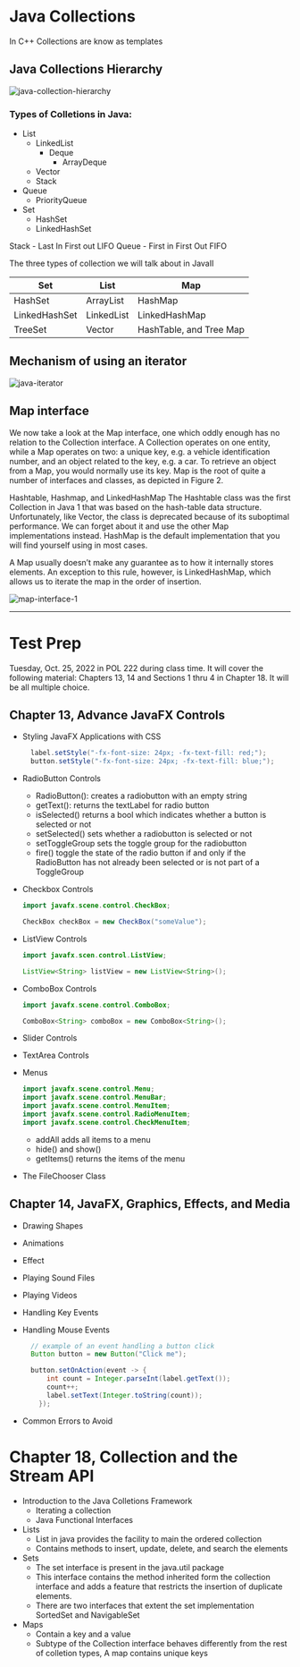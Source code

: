 # Java Collections

In C++ Collections are know as templates

## Java Collections Hierarchy

![java-collection-hierarchy](https://user-images.githubusercontent.com/61941978/195114400-945500da-83f4-4bb3-9297-c208060e9528.png)

### Types of Colletions in Java:

- List
  - LinkedList
    - Deque
      - ArrayDeque
  - Vector
  - Stack
- Queue
  - PriorityQueue
- Set
  - HashSet
  - LinkedHashSet

Stack - Last In First out LIFO
Queue - First in First Out FIFO

The three types of collection we will talk about in JavaII

| Set           | List       | Map                     |
| ------------- | ---------- | ----------------------- |
| HashSet       | ArrayList  | HashMap                 |
| LinkedHashSet | LinkedList | LinkedHashMap           |
| TreeSet       | Vector     | HashTable, and Tree Map |

## Mechanism of using an iterator

![java-iterator](https://user-images.githubusercontent.com/61941978/195114467-039c1a68-a2da-4191-96e2-26fb15f78aed.png)

## Map interface

We now take a look at the Map interface, one which oddly enough has no relation to the Collection interface. A Collection operates on one entity, while a Map operates on two: a unique key, e.g. a vehicle identification number, and an object related to the key, e.g. a car. To retrieve an object from a Map, you would normally use its key. Map is the root of quite a number of interfaces and classes, as depicted in Figure 2.

Hashtable, Hashmap, and LinkedHashMap
The Hashtable class was the first Collection in Java 1 that was based on the hash-table data structure. Unfortunately, like Vector, the class is deprecated because of its suboptimal performance. We can forget about it and use the other Map implementations instead. HashMap is the default implementation that you will find yourself using in most cases.

A Map usually doesn’t make any guarantee as to how it internally stores elements. An exception to this rule, however, is LinkedHashMap, which allows us to iterate the map in the order of insertion.

![map-interface-1](https://user-images.githubusercontent.com/61941978/196856560-8bdec379-34a3-4eb8-82ab-966e776bc351.png)

---

# Test Prep

Tuesday, Oct. 25, 2022 in POL 222 during class time. It will cover the following material: Chapters 13, 14 and Sections 1 thru 4 in Chapter 18. It will be all multiple choice.

## Chapter 13, Advance JavaFX Controls

- Styling JavaFX Applications with CSS
  ```java
    label.setStyle("-fx-font-size: 24px; -fx-text-fill: red;");
    button.setStyle("-fx-font-size: 24px; -fx-text-fill: blue;");
  ```
- RadioButton Controls
  - RadioButton(): creates a radiobutton with an empty string
  - getText(): returns the textLabel for radio button
  - isSelected() returns a bool which indicates whether a button is selected or not
  - setSelected() sets whether a radiobutton is selected or not
  - setToggleGroup sets the toggle group for the radiobutton
  - fire() toggle the state of the radio button if and only if the RadioButton has not already been selected or is not part of a ToggleGroup
- Checkbox Controls

  ```java
  import javafx.scene.control.CheckBox;

  CheckBox checkBox = new CheckBox("someValue");
  ```

- ListView Controls

  ```java
  import javafx.scen.control.ListView;

  ListView<String> listView = new ListView<String>();
  ```

- ComboBox Controls

  ```java
  import javafx.scene.control.ComboBox;

  ComboBox<String> comboBox = new ComboBox<String>();
  ```

- Slider Controls
- TextArea Controls
- Menus
  ```java
  import javafx.scene.control.Menu;
  import javafx.scene.control.MenuBar;
  import javafx.scene.control.MenuItem;
  import javafx.scene.control.RadioMenuItem;
  import javafx.scene.control.CheckMenuItem;
  ```
  - addAll adds all items to a menu
  - hide() and show()
  - getItems() returns the items of the menu
- The FileChooser Class

## Chapter 14, JavaFX, Graphics, Effects, and Media

- Drawing Shapes
- Animations
- Effect
- Playing Sound Files
- Playing Videos
- Handling Key Events
- Handling Mouse Events

  ```java
    // example of an event handling a button click
    Button button = new Button("Click me");

    button.setOnAction(event -> {
        int count = Integer.parseInt(label.getText());
        count++;
        label.setText(Integer.toString(count));
      });
  ```

- Common Errors to Avoid

# Chapter 18, Collection and the Stream API

- Introduction to the Java Colletions Framework
  - Iterating a collection
  - Java Functional Interfaces
- Lists
  - List in java provides the facility to main the ordered collection
  - Contains methods to insert, update, delete, and search the elements
- Sets
  - The set interface is present in the java.util package
  - This interface contains the method inherited form the collection interface and adds a feature that restricts the insertion of duplicate elements.
  - There are two interfaces that extent the set implementation SortedSet and NavigableSet
- Maps
  - Contain a key and a value
  - Subtype of the Collection interface behaves differently from the rest of colletion types, A map contains unique keys
